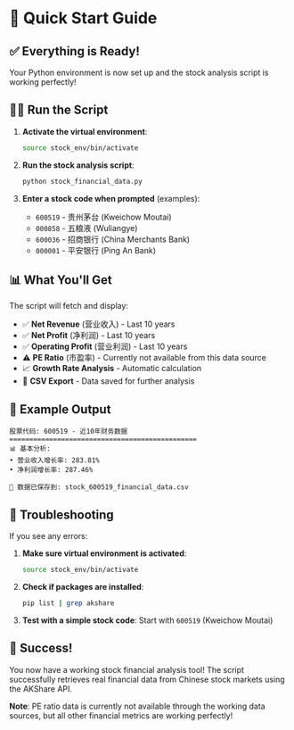 # 🚀 Quick Start Guide

## ✅ Everything is Ready!

Your Python environment is now set up and the stock analysis script is working perfectly!

## 🏃‍♂️ Run the Script

1. **Activate the virtual environment**:
   ```bash
   source stock_env/bin/activate
   ```

2. **Run the stock analysis script**:
   ```bash
   python stock_financial_data.py
   ```

3. **Enter a stock code when prompted** (examples):
   - `600519` - 贵州茅台 (Kweichow Moutai)
   - `000858` - 五粮液 (Wuliangye)
   - `600036` - 招商银行 (China Merchants Bank)
   - `000001` - 平安银行 (Ping An Bank)

## 📊 What You'll Get

The script will fetch and display:
- ✅ **Net Revenue** (营业收入) - Last 10 years
- ✅ **Net Profit** (净利润) - Last 10 years  
- ✅ **Operating Profit** (营业利润) - Last 10 years
- ⚠️ **PE Ratio** (市盈率) - Currently not available from this data source
- 📈 **Growth Rate Analysis** - Automatic calculation
- 💾 **CSV Export** - Data saved for further analysis

## 🎯 Example Output

```
股票代码: 600519 - 近10年财务数据
===============================================
📊 基本分析:
• 营业收入增长率: 283.81%
• 净利润增长率: 287.46%

💾 数据已保存到: stock_600519_financial_data.csv
```

## 🔧 Troubleshooting

If you see any errors:

1. **Make sure virtual environment is activated**:
   ```bash
   source stock_env/bin/activate
   ```

2. **Check if packages are installed**:
   ```bash
   pip list | grep akshare
   ```

3. **Test with a simple stock code**: Start with `600519` (Kweichow Moutai)

## 🌟 Success!

You now have a working stock financial analysis tool! The script successfully retrieves real financial data from Chinese stock markets using the AKShare API.

**Note**: PE ratio data is currently not available through the working data sources, but all other financial metrics are working perfectly!
